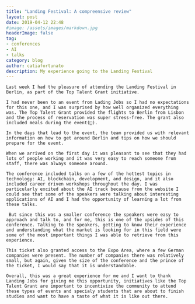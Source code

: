 ```yaml
---
title: "Landing Festival: A compreensive review"
layout: post
date: 2019-04-12 22:48
#image: /assets/images/markdown.jpg
headerImage: false
tag:
- conferences
- AI
- talks
category: blog
author: catiafortunato
description: My experience going to the Landing Festival
---
```


    Last week I had the pleasure of attending the Landing Festival in Berlin, as part of the Top Talent Grant initiative. 

    I had never been to an event from Lading Jobs so I had no expectations for this one, and I was surprised by how well organized everything was. The Top Talent Grant provided the flights to Berlin from Lisbon and the process of reservation was super stress-free. The grant also included meals during the event(🤤). 

	In the days that lead to the event, the team provided us with relevant information on how to get around Berlin and tips on how we should prepare for the event.

	When we arrived on the first day it was pleasant to see that they had lots of people working and it was very easy to reach someone from staff, there was always someone around. 

	The conference included talks on a few of the hottest topics in technology: AI, blockchain, development, and design, and it also included career driven workshops throughout the day. I was particularly excited about the AI track because from the website I could see that some of the speakers were talking about interesting applications of AI and I had the opportunity of learning a lot from these talks.

	 But since this was a smaller conference the speakers were easy to approach and talk to, and for me, this is one of the upsides of this conference. Talking to the speakers, getting to know their experience and understanding what the market is looking for in this field were some of the most important things I was able to retrieve from this experience. 

	This ticket also granted access to the Expo Area, where a few German companies were present. The number of companies there was relatively small, but again, given the size of the conference and the prince of the ticket, I would say that it is understandable. 

	Overall, this was a great experience for me and I want to thank Landing Jobs for giving me this opportunity, initiatives like the Top Talent Grant are important to incentivize the community to attend these types of events and specialy students that are about to finish studies and want to have a taste of what it is like out there. 
